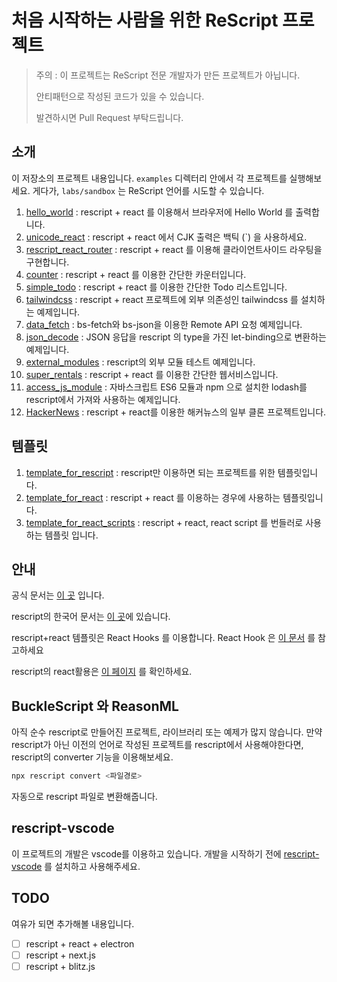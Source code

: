 # 처음 시작하는 사람을 위한 ReScript 프로젝트

> 주의 : 이 프로젝트는 ReScript 전문 개발자가 만든 프로젝트가 아닙니다.
>
> 안티패턴으로 작성된 코드가 있을 수 있습니다.
>
> 발견하시면 Pull Request 부탁드립니다.

## 소개

이 저장소의 프로젝트 내용입니다. `examples` 디렉터리 안에서 각 프로젝트를 실행해보세요. 게다가, `labs/sandbox` 는 ReScript 언어를 시도할 수 있습니다.

1. [hello_world](/examples/hello_world) : rescript + react 를 이용해서 브라우저에 Hello World 를 출력합니다.
1. [unicode_react](/examples/unicode_react) : rescript + react 에서 CJK 출력은 백틱 (`) 을 사용하세요.
1. [rescript_react_router](/examples/rescript_react_router) : rescript + react 를 이용해 클라이언트사이드 라우팅을 구현합니다.
1. [counter](/examples/counter) : rescript + react 를 이용한 간단한 카운터입니다.
1. [simple_todo](/examples/simple_todo) : rescript + react 를 이용한 간단한 Todo 리스트입니다.
1. [tailwindcss](/examples/tailwindcss) : rescript + react 프로젝트에 외부 의존성인 tailwindcss 를 설치하는 예제입니다.
1. [data_fetch](/examples/data_fetch) : bs-fetch와 bs-json을 이용한 Remote API 요청 예제입니다.
1. [json_decode](/examples/json_decode) : JSON 응답을 rescript 의 type을 가진 let-binding으로 변환하는 예제입니다.
1. [external_modules](/examples/external_modules) : rescript의 외부 모듈 테스트 예제입니다.
1. [super_rentals](/examples/super_rentals) : rescript + react 를 이용한 간단한 웹서비스입니다.
1. [access_js_module](/examples/access_js_module) : 자바스크립트 ES6 모듈과 npm 으로 설치한 lodash를 rescript에서 가져와 사용하는 예제입니다.
1. [HackerNews](https://github.com/ChangJoo-Park/hackernews-rescript) : rescript + react를 이용한 해커뉴스의 일부 클론 프로젝트입니다.

## 템플릿

1. [template_for_rescript](/examples/template_for_rescript) : rescript만 이용하면 되는 프로젝트를 위한 템플릿입니다.
1. [template_for_react](/examples/template_for_react) : rescript + react 를 이용하는 경우에 사용하는 템플릿입니다.
1. [template_for_react_scripts](/examples/template_for_react_scripts) : rescript + react, react script 를 번들러로 사용하는 템플릿 입니다.

## 안내

공식 문서는 [이 곳](https://rescript-lang.org/) 입니다.

rescript의 한국어 문서는 [이 곳](https://green-labs.github.io/rescript-in-korean/)에 있습니다.

rescript+react 템플릿은 React Hooks 를 이용합니다. React Hook 은 [이 문서](https://reactjs.org/docs/hooks-intro.html) 를 참고하세요

rescript의 react활용은 [이 페이지](https://rescript-lang.org/docs/react/latest/introduction) 를 확인하세요.

## BuckleScript 와 ReasonML

아직 순수 rescript로 만들어진 프로젝트, 라이브러리 또는 예제가 많지 않습니다. 만약 rescript가 아닌 이전의 언어로 작성된 프로젝트를 rescript에서 사용해야한다면, rescript의 converter 기능을 이용해보세요.

```bash
npx rescript convert <파일경로>
```

자동으로 rescript 파일로 변환해줍니다.

## rescript-vscode

이 프로젝트의 개발은 vscode를 이용하고 있습니다. 개발을 시작하기 전에 [rescript-vscode](https://marketplace.visualstudio.com/items?itemName=chenglou92.rescript-vscode) 를 설치하고 사용해주세요.

## TODO

여유가 되면 추가해볼 내용입니다.

- [ ] rescript + react + electron
- [ ] rescript + next.js
- [ ] rescript + blitz.js
